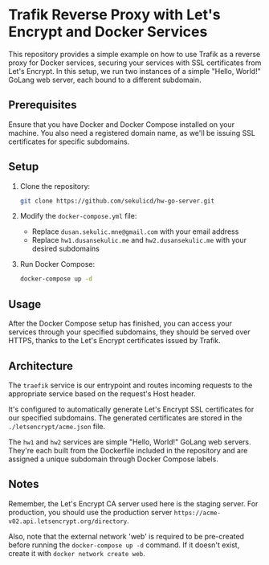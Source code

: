 # Trafik Reverse Proxy with Let's Encrypt and Docker Services

This repository provides a simple example on how to use Trafik as a reverse proxy for Docker services, securing your services with SSL certificates from Let's Encrypt. In this setup, we run two instances of a simple "Hello, World!" GoLang web server, each bound to a different subdomain.

## Prerequisites

Ensure that you have Docker and Docker Compose installed on your machine. You also need a registered domain name, as we'll be issuing SSL certificates for specific subdomains.

## Setup

1. Clone the repository:
    ```bash
    git clone https://github.com/sekulicd/hw-go-server.git
    ```

2. Modify the `docker-compose.yml` file:
    - Replace `dusan.sekulic.mne@gmail.com` with your email address
    - Replace `hw1.dusansekulic.me` and `hw2.dusansekulic.me` with your desired subdomains

3. Run Docker Compose:
    ```bash
    docker-compose up -d
    ```

## Usage

After the Docker Compose setup has finished, you can access your services through your specified subdomains, they should be served over HTTPS, thanks to the Let's Encrypt certificates issued by Trafik.

## Architecture

The `traefik` service is our entrypoint and routes incoming requests to the appropriate service based on the request's Host header.

It's configured to automatically generate Let's Encrypt SSL certificates for our specified subdomains. The generated certificates are stored in the `./letsencrypt/acme.json` file.

The `hw1` and `hw2` services are simple "Hello, World!" GoLang web servers. They're each built from the Dockerfile included in the repository and are assigned a unique subdomain through Docker Compose labels.

## Notes

Remember, the Let's Encrypt CA server used here is the staging server. For production, you should use the production server `https://acme-v02.api.letsencrypt.org/directory`.

Also, note that the external network 'web' is required to be pre-created before running the `docker-compose up -d` command. If it doesn't exist, create it with `docker network create web`.
